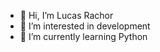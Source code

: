 - 👋 Hi, I’m Lucas Rachor
- 👀 I’m interested in development
- 🌱 I’m currently learning Python

<!---
LucasRachor/LucasRachor is a ✨ special ✨ repository because its `README.md` (this file) appears on your GitHub profile.
You can click the Preview link to take a look at your changes.
--->
